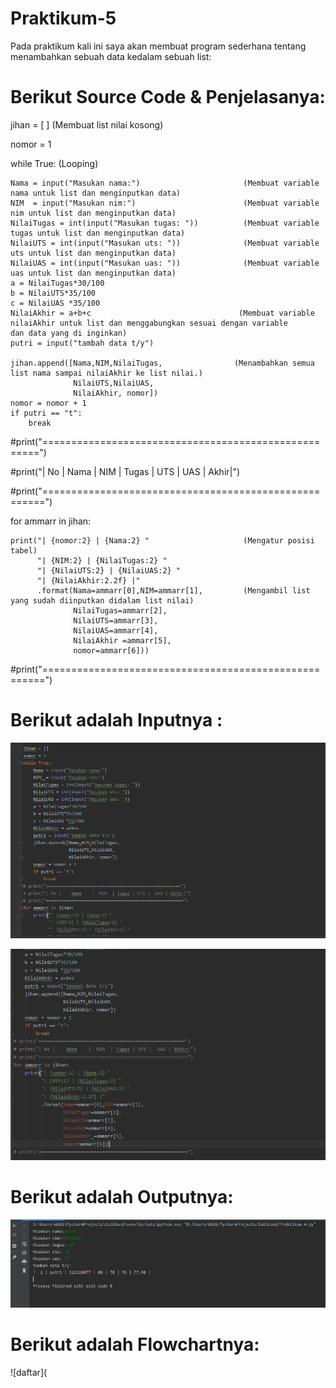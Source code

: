 # Praktikum-5
 Pada praktikum kali ini saya akan membuat program sederhana tentang menambahkan sebuah data kedalam sebuah list:
 
 # Berikut Source Code & Penjelasanya:

jihan = [ ]                                              (Membuat list nilai kosong)

nomor = 1     

while True:                                             (Looping)

    Nama = input("Masukan nama:")                       (Membuat variable nama untuk list dan menginputkan data)
    NIM  = input("Masukan nim:")                        (Membuat variable nim untuk list dan menginputkan data)
    NilaiTugas = int(input("Masukan tugas: "))          (Membuat variable tugas untuk list dan menginputkan data)
    NilaiUTS = int(input("Masukan uts: "))              (Membuat variable uts untuk list dan menginputkan data)
    NilaiUAS = int(input("Masukan uas: "))              (Membuat variable uas untuk list dan menginputkan data)
    a = NilaiTugas*30/100                           
    b = NilaiUTS*35/100
    c = NilaiUAS *35/100
    NilaiAkhir = a+b+c                                 (Membuat variable nilaiAkhir untuk list dan menggabungkan sesuai dengan variable                                                           dan data yang di inginkan)
    putri = input("tambah data t/y")                  
    
    jihan.append([Nama,NIM,NilaiTugas,                (Menambahkan semua list nama sampai nilaiAkhir ke list nilai.)
                  NilaiUTS,NilaiUAS,
                  NilaiAkhir, nomor])
    nomor = nomor + 1
    if putri == "t":
        break
        
#print("=====================================================")

#print("| No |    Nama    |  NIM  | Tugas | UTS |  UAS | Akhir|")

#print("======================================================")

for ammarr in jihan:

    print("| {nomor:2} | {Nama:2} "                     (Mengatur posisi tabel)
          "| {NIM:2} | {NilaiTugas:2} "
          "| {NilaiUTS:2} | {NilaiUAS:2} "
          "| {NilaiAkhir:2.2f} |"
          .format(Nama=ammarr[0],NIM=ammarr[1],         (Mengambil list yang sudah diinputkan didalam list nilai)
                  NilaiTugas=ammarr[2],
                  NilaiUTS=ammarr[3],
                  NilaiUAS=ammarr[4],
                  NilaiAkhir =ammarr[5],
                  nomor=ammarr[6]))
#print("======================================================")

# Berikut adalah Inputnya :

![daftar](https://github.com/putrinabila2301/Praktikum-5/blob/master/input.PNG)

![daftar](https://github.com/putrinabila2301/Praktikum-5/blob/master/input2.PNG)

# Berikut adalah Outputnya:

![daftar](https://github.com/putrinabila2301/Praktikum-5/blob/master/output.PNG)

# Berikut adalah Flowchartnya:

![daftar](

